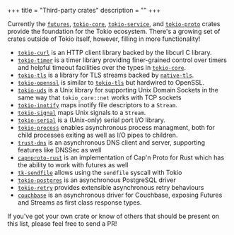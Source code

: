 +++
title = "Third-party crates"
description = ""
+++

Currently the [`futures`], [`tokio-core`], [`tokio-service`], and [`tokio-proto`] crates provide
the foundation for the Tokio ecosystem. There's a growing set of crates outside
of Tokio itself, however, filling in more functionality!

* [`tokio-curl`] is an HTTP client library backed by the libcurl C library.
* [`tokio-timer`] is a timer library providing finer-grained control over timers
  and helpful timeout facilities over the types in [`tokio-core`].
* [`tokio-tls`] is a library for TLS streams backed by [`native-tls`].
* [`tokio-openssl`] is similar to [`tokio-tls`] but hardwired to OpenSSL.
* [`tokio-uds`] is a Unix library for supporting Unix Domain Sockets in the same
  way that `tokio_core::net` works with TCP sockets
* [`tokio-inotify`] maps inotify file descriptors to a `Stream`.
* [`tokio-signal`] maps Unix signals to a `Stream`.
* [`tokio-serial`] is a (Unix-only) serial port I/O library.
* [`tokio-process`] enables asynchronous process managment, both for child
  processes exiting as well as I/O pipes to children.
* [`trust-dns`] is an asynchronous DNS client and server, supporting features
  like DNSSec as well
* [`capnproto-rust`] is an implementation of Cap'n Proto for Rust which has the
  ability to work with futures as well
* [`tk-sendfile`] allows using the `sendfile` syscall with Tokio
* [`tokio-postgres`] is an asynchronous PostgreSQL driver
* [`tokio-retry`] provides extensible asynchronous retry behaviours
* [`couchbase`] is an asynchronous driver for Couchbase, exposing Futures and Streams as first class response types.

If you've got your own crate or know of others that should be present on this
list, please feel free to send a PR!

[`futures`]: https://github.com/alexcrichton/futures-rs
[`tokio-core`]: https://github.com/tokio-rs/tokio-core
[`tokio-service`]: https://github.com/tokio-rs/tokio-service
[`tokio-proto`]: https://github.com/tokio-rs/tokio-proto
[`tokio-curl`]: https://github.com/tokio-rs/tokio-curl
[`tokio-timer`]: https://github.com/tokio-rs/tokio-timer
[`tokio-tls`]: https://github.com/tokio-rs/tokio-tls
[`tokio-openssl`]: https://github.com/alexcrichton/tokio-openssl
[`native-tls`]: https://github.com/sfackler/rust-native-tls
[`tokio-uds`]: https://github.com/tokio-rs/tokio-uds
[`tokio-dns`]: https://github.com/sbstp/tokio-dns
[`tokio-inotify`]: https://github.com/dermesser/tokio-inotify
[`tokio-signal`]: https://github.com/alexcrichton/tokio-signal
[`tokio-serial`]: https://github.com/berkowski/tokio-serial/
[`tokio-process`]: https://github.com/alexcrichton/tokio-process
[`trust-dns`]: http://trust-dns.org/
[`capnproto-rust`]: https://github.com/dwrensha/capnproto-rust
[`tk-sendfile`]: https://crates.io/crates/tk-sendfile
[`tokio-postgres`]: https://crates.io/crates/tokio-postgres
[`thrussh`]: https://crates.io/crates/thrussh
[`tokio-retry`]: https://github.com/srijs/rust-tokio-retry
[`couchbase`]: https://crates.io/crates/couchbase
